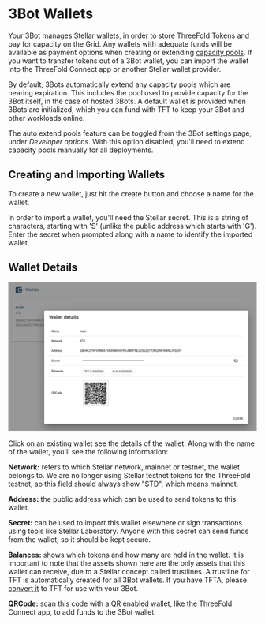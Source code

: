 # 3Bot Wallets

Your 3Bot manages Stellar wallets, in order to store ThreeFold Tokens and pay for capacity on the Grid. Any wallets with adequate funds will be available as payment options when creating or extending [capacity pools](3bot_capacity_pools). If you want to transfer tokens out of a 3Bot wallet, you can import the wallet into the ThreeFold Connect app or another Stellar wallet provider.

By default, 3Bots automatically extend any capacity pools which are nearing expiration. This includes the pool used to provide capacity for the 3Bot itself, in the case of hosted 3Bots. A default wallet is provided when 3Bots are initialized, which you can fund with TFT to keep your 3Bot and other workloads online.

The auto extend pools feature can be toggled from the 3Bot settings page, under *Developer options*. With this option disabled, you'll need to extend capacity pools manually for all deployments.

## Creating and Importing Wallets

To create a new wallet, just hit the create button and choose a name for the wallet.

In order to import a wallet, you'll need the Stellar secret. This is a string of characters, starting with 'S' (unlike the public address which starts with 'G'). Enter the secret when prompted along with a name to identify the imported wallet.

## Wallet Details

![](img/3bot_wallet_detail.png)

Click on an existing wallet see the details of the wallet. Along with the name of the wallet, you'll see the following information:

**Network:** refers to which Stellar network, mainnet or testnet, the wallet belongs to. We are no longer using Stellar testnet tokens for the ThreeFold testnet, so this field should always show "STD", which means mainnet.

**Address:** the public address which can be used to send tokens to this wallet.

**Secret:** can be used to import this wallet elsewhere or sign transactions using tools like Stellar Laboratory. Anyone with this secret can send funds from the wallet, so it should be kept secure.

**Balances:** shows which tokens and how many are held in the wallet. It is important to note that the assets shown here are the only assets that this wallet can receive, due to a Stellar concept called trustlines. A trustline for TFT is automatically created for all 3Bot wallets. If you have TFTA, please [convert it](tfgrid:tfta_to_tft) to TFT for use with your 3Bot.

**QRCode:** scan this code with a QR enabled wallet, like the ThreeFold Connect app, to add funds to the 3Bot wallet.